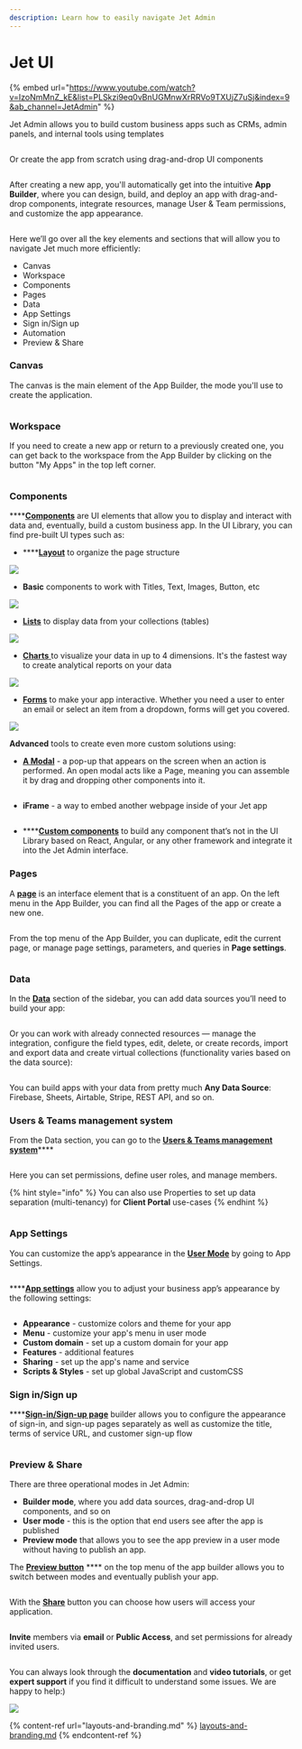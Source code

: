 ```yaml
---
description: Learn how to easily navigate Jet Admin
---
```


# Jet UI

{% embed url="https://www.youtube.com/watch?v=IzoNmMnZ_kE&list=PLSkzi9eq0vBnUGMnwXrRRVo9TXUjZ7uSj&index=9&ab_channel=JetAdmin" %}

Jet Admin allows you to build custom business apps such as CRMs, admin panels, and internal tools using templates

<figure><img src="https://lh4.googleusercontent.com/KNBV63NUJR6jvlLeT_8U3Z9DrHEnTNXiKljDmFWTMOv7SMcgSbzRRRreewLv_kjcrkEVDsOTS_5yxHHjKyMgeuZXD5WBrQ_xHuA9-b46ObAGbIW05Dsxzppg9VxovTRGUh6bzDffKGQCYeKZHL79sDk1U32u_XYkn7qD4Z6-DXXnPIIB38Jt4mHIuA" alt=""><figcaption></figcaption></figure>

Or create the app from scratch using drag-and-drop UI components

<figure><img src="https://lh5.googleusercontent.com/ctfjrYaT261oWaQV-YQAU5pC-la-xo9f4V9t6tm-KVgD34pH7DQ-lOQnl0BeU3YJNzaueg7odi6Iz4dihJaGpnsP6c39RS6p04EhqkZ51HXoRgWyMqco-CkIxxpP3PIlNJcmZx2KzsQoW62rztjpeOuXjbxrtmmK5ZqV1PZIMfzSuF5SdRJVMqTZSg" alt=""><figcaption></figcaption></figure>

After creating a new app, you'll automatically get into the intuitive **App Builder**, where you can design, build, and deploy an app with drag-and-drop components, integrate resources, manage User & Team permissions, and customize the app appearance.

<figure><img src="https://lh6.googleusercontent.com/MzZu_6_l4u9FhgHgjbFfP7i0-BRSuoykrMY9R1dSoxFH9ymCnC6c7y4wB_Xpw7h6DK71wK--0_A_L6FLITki4ZZZQpeqBOXkVAiZ48GnNq1ClKvFpqjGH6nlVbNa4S_2u4kbBGUlu3D_YOLjy7fl79Crm5FBSBnPMMR_dDhLi8Yt87Ko03xkvK_Y0A" alt=""><figcaption></figcaption></figure>

Here we’ll go over all the key elements and sections that will allow you to navigate Jet much more efficiently:

* Canvas&#x20;
* Workspace
* Components&#x20;
* Pages&#x20;
* Data&#x20;
* App Settings&#x20;
* Sign in/Sign up&#x20;
* Automation
* Preview & Share

### Canvas&#x20;

The canvas is the main element of the App Builder, the mode you'll use to create the application.

<figure><img src="https://lh5.googleusercontent.com/CVvv6P7pl1JchdLz_8EJn_1MFlUAMI5z1njCZJ7cJSaPYkI6_wQcHKUFaS5K2AaYepJKkwZugiNrXJVDYKGVj7ww5S1-oOPyRjMx27ymR7uYXwzoCmZgM2PWxkKlnaqh1TUi1VPw1Bb5I0ktgFMPI3c9X5_6sHCKHbT6rj8wZ4RFLUw5FParLeCAiw" alt=""><figcaption></figcaption></figure>

### Workspace

If you need to create a new app or return to a previously created one, you can get back to the workspace from the App Builder by clicking on the button "My Apps" in the top left corner.

<figure><img src="https://lh3.googleusercontent.com/TrSp7nt887dwgZCzzOCblFWjcHT9xgy3tU459wpVA31gGCeFb_BN2qdSy8aj9vsGGFVsL4U_nI-nLetCZrRgQKXwdurqU5B5LRZdTttXQmXA8do4XljwtKN1Wqouvd-Ar34deQ0FniClOyf1Or3yB-6iLs1OsOsOHkRMaOlu7K-tzmAJAjyzLuR6BA" alt=""><figcaption></figcaption></figure>

### **Components**

****[**Components**](https://docs.jetadmin.io/user-guide/components) are UI elements that allow you to display and interact with data and, eventually, build a custom business app. In the UI Library, you can find pre-built UI types such as:

* ****[**Layout**](https://docs.jetadmin.io/user-guide/components/layouts) to organize the page structure

![](https://lh4.googleusercontent.com/eqNFV09pEOcRI3\_cOcdeH8fQ2D7NrZWabIB-S-ReqOod9llt\_hR2-qfeQRUsrgFw6jdfLlH7WRhOJjkxhzxsTkSC0OneLS98e9ALPGfF8GgF1OfoV4QrqxawXG4\_\_n4p3AtSg9zd2ETX7h9njGg1cMGD5aLrwbRIB6\_cRcjA4w4S78F-YrqSGTUxeg)

* **Basic** components to work with Titles, Text, Images, Button, etс

![](https://lh6.googleusercontent.com/TpxVHcTL6OALO-tlg2Bijn9u9oEgc0XEm\_Z4A72X6jW8D986xDJ5crU99M9shj9br1KQkSl5SS0-iNKSSKnJS-IwO6UdbmKZWfTu05xJh6mZaXN5Lhv0N\_m7UCzZAyKzvCKkFFzHn8hakRUkepxVKMU-nQeoLq\_hGlnVw71nUrOqRrMDCg1VyRFmHg)

* [**Lists**](https://docs.jetadmin.io/user-guide/components/lists) to display data from your collections (tables)

![](https://lh4.googleusercontent.com/3D7V7YIM9\_aRQKain8no5\_5yLumTAHcdRKPQzL2u00DKqY3DbirymvOTAn5dXfBEg3zMgEoDM2QgmOuVTcqx6QJcjHEtrXSpkYuq7va3choYGtkrqndr6MKo8jaEPYLGrklB7JWXhrr9leFU70-UT2m9N-R7ASQvKAtNJSY2RIxytInPEvz0GeZ4\_w)

* [**Charts** ](https://docs.jetadmin.io/user-guide/components/charts)to visualize your data in up to 4 dimensions. It's the fastest way to create analytical reports on your data

![](https://lh5.googleusercontent.com/2z0P4XhoZakpxRg3a3O5gYOtI6Ql6BfJs7CQdG08TpPaNfNVVpsJ73tzhstyad9b8S6IRybDQIwM\_ncXjMo0i8GN0zsBlcCLJtV-jGHu76Pk2\_coWtYaty2oZNGg5GXDOpCKH\_VgLfiyj2hhnXuBO25sC\_-cCoFic\_YZNIbboF4KHiV2bsFM3\_gCVw)

* [**Forms**](https://docs.jetadmin.io/user-guide/components/form) to make your app interactive. Whether you need a user to enter an email or select an item from a dropdown, forms will get you covered.

![](https://lh4.googleusercontent.com/Be1B3sEpYI1fDoJ2IzvKr3p7DzZID\_jKMGGDOd2whATyacE2TIQPOtsCvJzjylAdPT5XLDtSAxSi0y6cF7AmIPl43ch0kcknZ0zAuHlzL8CQ03ROmJ4QoFP4oDxdCmBdcv2pJmpTVEAHOtkfG5I22uBkowCt31xUiyfK56eF0c9mj8dYO68q9nTOjg)

**Advanced** tools to create even more custom solutions using:

* [**A Modal**](https://docs.jetadmin.io/user-guide/components/modal?q=Modal) - a pop-up that appears on the screen when an action is performed. An open modal acts like a Page, meaning you can assemble it by drag and dropping other components into it.

<figure><img src="https://lh3.googleusercontent.com/4bmu1aRNu5lUYY-RiT4cu_qTEyle22BkdDy2RInNYX5FTYA8ccdGG9_btp_rcpQdK5BpvM6r4JpmZPIBfBlu1S9OAZOS5zUm1z6lqaN9Z45gGBBZIMQbbPf_A92sFPO7cbna43I1o8dBQfhxFicPjn51LPDef3NxFsoHAOtxuhjXcahWSh9OMSZzIA" alt=""><figcaption></figcaption></figure>

* **iFrame** - a way to embed another webpage inside of your Jet app

<figure><img src="../../.gitbook/assets/pasted image 0.png" alt=""><figcaption></figcaption></figure>

* ****[**Custom components**](https://docs.jetadmin.io/user-guide/components/custom-component) to build any component that’s not in the UI Library based on React, Angular, or any other framework and integrate it into the Jet Admin interface.

### Pages

A [**page**](https://docs.jetadmin.io/user-guide/design-and-structure/pages#create-page-values) is an interface element that is a constituent of an app. On the left menu in the App Builder, you can find all the Pages of the app or create a new one.

<figure><img src="https://lh6.googleusercontent.com/YUezoMRXGRBpgGfWpgJAxCmlN1copNQnKKtQGVHpNrnjMuKegaZ_wY6ijuKZOAtKw_vDVtndxf7abeWo8WIRFKkZP172uZbLkOWkkMT_GqfW8q9EQlSUol_4GLGdjY4SN0KkyzciayhyVXlZP3w0JTbMcXU9WFRGtq_Ikexu9nc_bxV0ngOYhxCCRw" alt=""><figcaption></figcaption></figure>

From the top menu of the App Builder, you can duplicate, edit the current page, or manage page settings, parameters, and queries in **Page settings**.

<figure><img src="https://lh4.googleusercontent.com/Psy2_zFddCWH5w24N3E2b8B1rgbV7Mo3AxvLucf5qJLyVllYPPZWNuo_yXXlbJYjGeMlW0wivo07Cu9Gzk37jzvyAuX89dXEuJJ4w0kvm3awpCY1A7Z3L9xqbvZD_m_F3na_jJahoQM7sUvZ-maixTFQcu_4K76irfH3p7vnwvy7eXgFu1jG5Fb34g" alt=""><figcaption></figcaption></figure>

### Data

In the [**Data**](https://docs.jetadmin.io/user-guide/jet-ui/data) section of the sidebar, you can add data sources you’ll need to build your app:

<figure><img src="https://lh6.googleusercontent.com/xfjV7Jf6wszW8HfWxVy1pPTNr2cnNWJV7IhNJsPQ-mzW6dVyiQ9EnHcEMk5o68qv84Bjs1ZJ60zdozYMkvzQA2_zVLuCS8HkhWGF6hWz6FN87YFZZKmwsXHW1xF2O14RAai89yjGKDOwko8Zqn5cfcQREQ8KVtXyul24X0UvziJ2OozNro6NT7Es2w" alt=""><figcaption></figcaption></figure>

Or you can work with already connected resources — manage the integration, configure the field types, edit, delete, or create records, import and export data and create virtual collections (functionality varies based on the data source):

<figure><img src="../../.gitbook/assets/pasted image 0 (1).png" alt=""><figcaption></figcaption></figure>

You can build apps with your data from pretty much **Any Data Source**: Firebase, Sheets, Airtable, Stripe, REST API, and so on.

### Users & Teams management system

From the Data section, you can go to the [**Users & Teams management system**](https://docs.jetadmin.io/user-guide/security-and-privacy)****

<figure><img src="https://lh6.googleusercontent.com/N3jFmPyT9Va4R7ZPyOkVgJAUKuEtA_HGhGwew1mxJdRMHw_WxYB0RbCG1ab6a3lGxSaPNSk7ChwmweYEJbaQ8S9eRMs-Hdimhs-YCrySLPwzW6TQnPaWmqxVg1HcHdPkSfjHbSUhHeYVjiEjVlHrsY-RjNLYpft705cb5U3Xx9Tc6LwP0ChG9ZvkSQ" alt=""><figcaption></figcaption></figure>

Here you can set permissions, define user roles, and manage members.

{% hint style="info" %}
You can also use Properties to set up data separation (multi-tenancy) for **Client Portal** use-cases
{% endhint %}

<figure><img src="../../.gitbook/assets/pasted image 0 (2).png" alt=""><figcaption></figcaption></figure>

### App Settings

You can customize the app’s appearance in the [**User Mode**](https://docs.jetadmin.io/user-guide/preview-and-publish#user-mode) by going to App Settings.

<figure><img src="https://lh4.googleusercontent.com/tNfC7Jb9LjCf9R4KdlldvkJSHD8SDrJwqqAZwLHODhyUbMt4QgVlh9sVrc7mOjjZFL9ZWhZjSpeT0frViaK_AH4e2GyiGLRK3bqSNZy8VwDeeLn5-AxChhk4H3FS7kyJqrJBn6p7WHdWeVfyGKtIhbiTS4aJ9mMLarfSnCNusWfOPkixMEQXLJPwbQ" alt=""><figcaption></figcaption></figure>

****[**App settings**](https://docs.jetadmin.io/user-guide/jet-ui/layouts-and-branding) allow you to adjust your business app’s appearance by the following settings:

<figure><img src="../../.gitbook/assets/pasted image 0 (3).png" alt=""><figcaption></figcaption></figure>

* **Appearance** - customize colors and theme for your app&#x20;
* **Menu** - customize your app's menu in user mode&#x20;
* **Custom domain** - set up a custom domain for your app&#x20;
* **Features** - additional features&#x20;
* **Sharing** - set up the app's name and service&#x20;
* **Scripts & Styles** - set up global JavaScript and customCSS

### Sign in/Sign up

****[**Sign-in/Sign-up page**](https://docs.jetadmin.io/user-guide/security-and-privacy/sign-in-sign-up) builder allows you to configure the appearance of sign-in, and sign-up pages separately as well as customize the title, terms of service URL, and customer sign-up flow

<figure><img src="https://lh6.googleusercontent.com/OCoslX9xqZ0DfATiqtRUcJKPhrnAqc1Ml0mo9qgoZX9UMz90SnwMOMYkCWnUKxUVkFaDi-EDEpwq2SuTnSaTD7EZ8fq9g0N9p1qr5XPRLq5nwipm9rDyG2BVJZdZBv5htlK5uVOqwhhVxReQ10DO0DmXZQbgdTty_qHWxs-ZbcelEAZzXUDkcSDuRA" alt=""><figcaption></figcaption></figure>

### Preview & Share

There are three operational modes in Jet Admin:&#x20;

* **Builder mode**, where you add data sources, drag-and-drop UI components, and so on
* **User mode** - this is the option that end users see after the app is published
* **Preview mode** that allows you to see the app preview in a user mode without having to publish an app.

The [**Preview button**](https://docs.jetadmin.io/user-guide/preview-and-publish) **** on the top menu of the app builder allows you to switch between modes and eventually publish your app.

<figure><img src="https://lh6.googleusercontent.com/iED94v1CaPJv-NJ3zUT0IDtodePrbqkd1I-ULuBrp-dmtacZ5xvXDqMWMtd76rXExm48KAuqLiWB7alumsRaYKAAc13tnmlXr8CPZgUIEl0PM19VuW4rLz_T3IhjthwJVPJz0tl2hVMJgBmKMAT7xlyPtUintmHz5BF_JPsHfsBgPHbvEO_kdQu4nw" alt=""><figcaption></figcaption></figure>

With the [**Share**](https://docs.jetadmin.io/getting-started/creating-a-customer-portal/invite-users#invite-users) button you can choose how users will access your application.

<figure><img src="https://lh3.googleusercontent.com/xnbo_CipG-M7cjKqTliWjDmi4F-8eamU_rjTeQ3sOAaz2H4kK87liamsk3L5xN-MEQvff6LL4F9hJuV2HQENyi6a1XfgemVm1RUOqY8e7x-sUPcng224r_HdeFUTITb3kDDIiwECoMerd2irbw3Cl84qpxKBR1RuIxXb9OFeo1E0B1G1oSTblEUPtw" alt=""><figcaption></figcaption></figure>

**Invite** members via **email** or **Public Access**, and set permissions for already invited users.

<figure><img src="../../.gitbook/assets/pasted image 0 (4).png" alt=""><figcaption></figcaption></figure>

You can always look through the **documentation** and **video tutorials**, or get **expert support** if you find it difficult to understand some issues. We are happy to help:)

![](https://lh3.googleusercontent.com/jUuyIwJHJfG9eumeQAGZgEy3gAbIUEwy81Bd2onm\_dNUIifR-\_j3Cw\_iV-dHeHNdtCyX46UQK8xEdezhipl9p0RoclAL8J2ao8pqA2nLY6sF3pD0ArOiQ90O\_ywmCiz-2DWomQZtV8iMI4gb99\_uxb3SQC4jCSSr274O8QqE2Mayoz9NXcnZu0X-nA)

{% content-ref url="layouts-and-branding.md" %}
[layouts-and-branding.md](layouts-and-branding.md)
{% endcontent-ref %}

